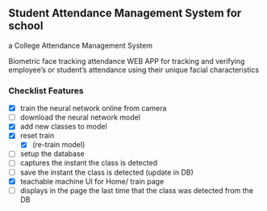 ## Student Attendance Management System for school
a College Attendance Management System

Biometric face tracking attendance WEB APP for tracking and verifying employee’s or student’s attendance using their unique facial characteristics

### Checklist Features

- [x] train the neural network online from camera 
- [ ] download the neural network model
- [x] add new classes to model
- [x] reset train
    - [x] (re-train model)
- [ ] setup the database
- [ ] captures the instant the class is detected
- [ ] save the instant the class is detected (update in DB)
- [x] teachable machine UI for Home/ train page
- [ ] displays in the page the last time that the class was detected from the DB